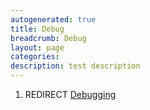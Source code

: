 ```yaml
---
autogenerated: true
title: Debug
breadcrumb: Debug
layout: page
categories: 
description: test description
---
```


1.  REDIRECT [Debugging](Debugging)
